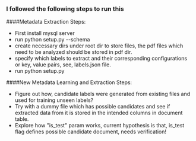 ### I followed the following steps to run this

####Metadata Extraction Steps:
 - First install mysql server
 - run python setup.py --schema
 - create necessary dirs under root dir to store files, the pdf files which need to be analyzed
should be stored in pdf dir.
 - specify which labels to extract and their corresponding configurations
or key, value pairs, see, labels.json file.
 - run python setup.py

####New Metadata Learning and Extraction Steps:

- Figure out how, candidate labels were generated from existing files and used for training 
unseen labels?
- Try with a dummy file which has possible candidates and see if extracted data from it is stored 
in the intended columns in document table.
- Explore how "is_test" param works, current hypothesis is that, is_test flag defines
possible candidate document, needs verification!
